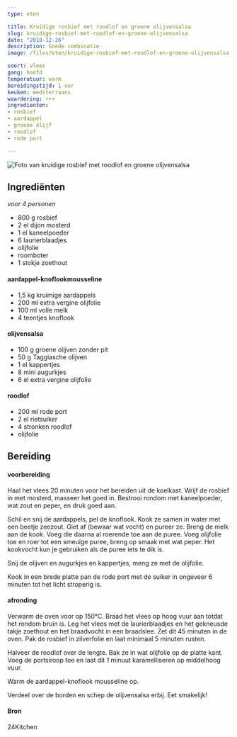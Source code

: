 ```yaml
---
type: eten

title: Kruidige rosbief met roodlof en groene olijvensalsa
slug: kruidige-rosbief-met-roodlof-en-groene-olijvensalsa
date: "2018-12-26"
description: Goede combinatie
image: /files/eten/kruidige-rosbief-met-roodlof-en-groene-olijvensalsa.jpg

soort: vlees
gang: hoofd
temperatuur: warm
bereidingstijd: 1 uur
keuken: mediterraans
waardering: +++
ingredienten:
- rosbief
- aardappel
- groene olijf
- roodlof
- rode port

---
```


![Foto van kruidige rosbief met roodlof en groene olijvensalsa](/files/eten/kruidige-rosbief-met-roodlof-en-groene-olijvensalsa.jpg)

## Ingrediënten

*voor 4 personen*

* 800 g rosbief
* 2 el dijon mosterd
* 1 el kaneelpoeder
* 6 laurierblaadjes
* olijfolie
* roomboter
* 1 stokje zoethout

#### aardappel-knoflookmousseline

* 1,5 kg kruimige aardappels
* 200 ml extra vergine olijfolie
* 100 ml volle melk
* 4 teentjes knoflook

#### olijvensalsa

* 100 g groene olijven zonder pit
* 50 g Taggiasche olijven
* 1 el kappertjes
* 8 mini augurkjes
* 6 el extra vergine olijfolie

#### roodlof

* 200 ml rode port
* 2 el rietsuiker
* 4 stronken roodlof
* olijfolie

## Bereiding

#### voorbereiding

Haal het vlees 20 minuten voor het bereiden uit de koelkast. Wrijf de rosbief in met mosterd, masseer het goed in. Bestrooi rondom met kaneelpoeder, wat zout en peper, en druk goed aan.

Schil en snij de aardappels, pel de knoflook. Kook ze samen in water met een beetje zeezout. Giet af (bewaar wat vocht) en pureer ze. Breng de melk aan de kook. Voeg die daarna al roerende toe aan de puree. Voeg olijfolie toe en roer tot een smeuïge puree, breng op smaak met wat peper. Het kookvocht kun je gebruiken als de puree iets te dik is.

Snij de olijven en augurkjes en kappertjes, meng ze met de olijfolie.

Kook in een brede platte pan de rode port met de suiker in ongeveer 6 minuten tot het licht stroperig is.

#### afronding

Verwarm de oven voor op 150°C. Braad het vlees op hoog vuur aan totdat het rondom bruin is. Leg het vlees met de laurierblaadjes en het gekneusde takje zoethout en het braadvocht in een braadslee. Zet dit 45 minuten in de oven. Pak de rosbief in zilverfolie en laat minimaal 5 minuten rusten.

Halveer de roodlof over de lengte. Bak ze in wat olijfolie op de platte kant. Voeg de portsiroop toe en laat dit 1 minuut karamelliseren op middelhoog vuur.

Warm de aardappel-knoflook mousseline op.

Verdeel over de borden en schep de olijvensalsa erbij. Eet smakelijk!

#### Bron

24Kitchen
